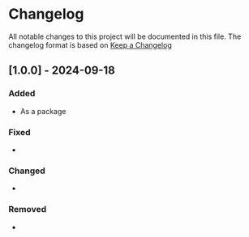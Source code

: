 # Changelog

All notable changes to this project will be documented in this file.
The changelog format is based on [Keep a Changelog](https://keepachangelog.com/en/1.0.0/)


## [1.0.0] - 2024-09-18


### Added

- As a package 

### Fixed

-

### Changed

-

### Removed

-
